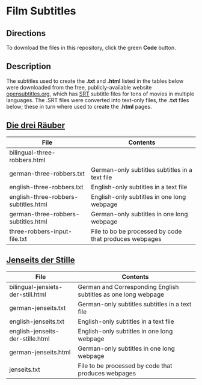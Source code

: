 # Film Subtitles

## Directions

To download the files in this repository, click the green **Code** button.

## Description

The subtitles used to create the **.txt** and **.html** listed in the tables below were downloaded from the free, publicly-available website [opensubtitles.org](https://www.opensubtitles.org/en/search/subs), which has [SRT](https://en.wikipedia.org/wiki/SRT) subtitle files
for tons of movies in multiple languages. The .SRT files were converted into text-only files, the **.txt** files below; these in turn where used to create the **.html** pages.

## [Die drei Räuber](./three-robbers)

|File|Contents|
|----|--------|
|bilingual-three-robbers.html| |
|german-three-robbers.txt|German-only subtitles subtitles in a text file|
|english-three-robbers.txt|English-only subtitles in a text file|
|english-three-robbers-subtitles.html|English-only subtitles in one long webpage|
|german-three-robbers-subtitles.html|German-only subtitles in one long webpage|
|three-robbers-input-file.txt|File to bo be processed by code that produces webpages|


## [Jenseits der Stille](./jenseits)

|File|Contents|
|----|--------|
|bilingual-jensiets-der-still.html|German and Corresponding English subtitles as one long webpage|
|german-jenseits.txt|German-only subtitles subtitles in a text file| 
|english-jenseits.txt|English-only subtitles in a text file|
|english-jenseits-der-stille.html|English-only subtitles in one long webpage|
|german-jenseits.html|German-only subtitles in one long webpage||
|jenseits.txt|File to be processed by code that produces webpages|
